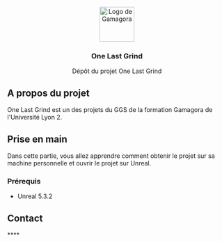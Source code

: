 <br/>
<div align="center">
  <a href="https://github.com/Frooztyes/one-last-grind/">
    <img src="gamagora-logo.png" alt="Logo de Gamagora" width="80" height="80">
  </a>

  <h3 align="center">One Last Grind</h3>

  <p align="center">
    Dépôt du projet One Last Grind
    <br/>
  </p>
</div>

## A propos du projet

One Last Grind est un des projets du GGS de la formation Gamagora de l'Université Lyon 2.

## Prise en main

Dans cette partie, vous allez apprendre comment obtenir le projet sur sa machine personnelle et ouvrir le projet sur Unreal.

### Prérequis

* Unreal 5.3.2

## Contact 

\*\*\*\*
